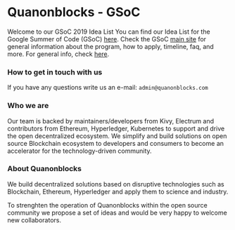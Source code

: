 # Quanonblocks - GSoC

Welcome to our GSoC 2019 Idea List
You can find our Idea List for the Google Summer of Code (GSoC) [here](https://github.com/quanonblocks/gsoc2018/wiki). Check the GSoC [main site](https://g.co/gsoc) for general information about the program, how to apply, timeline, faq, and more. For general info, check [here](https://github.com/quanonblocks/gsoc/wiki/GSOC-FAQ).

### How to get in touch with us
If you have any questions write us an e-mail: ```admin@quanonblocks.com```

### Who we are
Our team is backed by maintainers/developers from Kivy, Electrum and contributors from Ethereum, Hyperledger, Kubernetes to support and drive the open decentralized ecosystem. We simplify and build solutions on open source Blockchain ecosystem to developers and consumers to become an accelerator for the technology-driven community.


### About Quanonblocks
We build decentralized solutions based on disruptive technologies such as Blockchain, Ethereum, Hyperledger and apply them to science and industry.

To strenghten the operation of Quanonblocks within the open source community we propose a set of ideas and would be very happy to welcome new collaborators.

